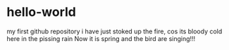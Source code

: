 # hello-world
my first github repository
i have just stoked up the fire, cos its bloody cold here in the pissing rain
Now it is spring and the bird are singing!!!

